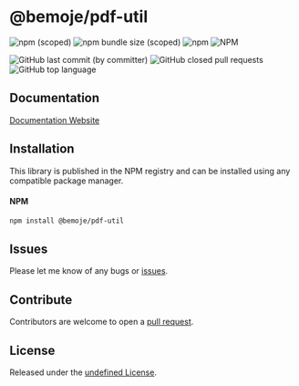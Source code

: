 # @bemoje/pdf-util



![npm (scoped)](https://img.shields.io/npm/v/%40bemoje/trie-map)
![npm bundle size (scoped)](https://img.shields.io/bundlephobia/minzip/%40bemoje/pdf-util)
![npm](https://img.shields.io/npm/dt/%40bemoje/pdf-util)
![NPM](https://img.shields.io/npm/l/%40bemoje%2Fpdf-util)

![GitHub last commit (by committer)](https://img.shields.io/github/last-commit/bemoje/tsmono)
![GitHub closed pull requests](https://img.shields.io/github/issues-pr-closed/bemoje/tsmono)
![GitHub top language](https://img.shields.io/github/languages/top/bemoje/tsmono)


## Documentation
[Documentation Website](https://bemoje.github.io/tsmono/modules/pdf-util.html)

## Installation
This library is published in the NPM registry and can be installed using any compatible package manager.

#### NPM
```sh
npm install @bemoje/pdf-util
```


## Issues
Please let me know of any bugs or [issues](https://github.com/bemoje/tsmono/issues).

## Contribute
Contributors are welcome to open a [pull request](https://github.com/bemoje/tsmono/pulls).

## License
Released under the [undefined License](./LICENSE).